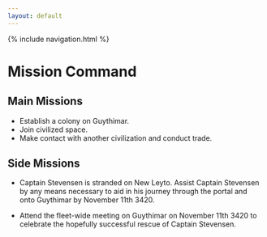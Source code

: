 ```yaml
---
layout: default
---
```

{% include navigation.html %}

# Mission Command

## Main Missions

- Establish a colony on Guythimar. 
- Join civilized space.
- Make contact with another civilization and conduct trade.

## Side Missions

- Captain Stevensen is stranded on New Leyto. Assist Captain Stevensen by any means necessary to aid in his journey through the portal and onto Guythimar by November 11th 3420.

- Attend the fleet-wide meeting on Guythimar on November 11th 3420 to celebrate the hopefully successful rescue of Captain Stevensen.
